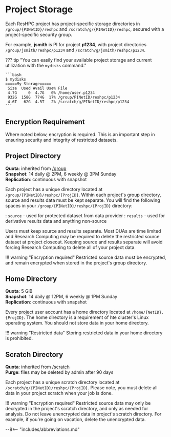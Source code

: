 # Project Storage

Each ResHPC project has project-specific storage directories in `/group/{PINetID}/reshpc` and `/scratch/g/{PINetID}/reshpc`, secured with a project-specific security group.

For example, **jsmith** is PI for project **p1234**, with project directories `/group/jsmith/reshpc/p1234` and `/scratch/g/jsmith/reshpc/p1234`.

??? tip "You can easily find your available project storage and current utilization with the `mydisks` command."

    ```bash
    $ mydisks
    =====My Storage=====
     Size  Used Avail Use% File
     4.7G     0  4.7G   0% /home/user.p1234
     932G  158G  774G  17% /group/PINetID/reshpc/p1234
     4.6T   62G  4.5T   2% /scratch/g/PINetID/reshpc/p1234
    ```

## Encryption Requirement

Where noted below, encryption is required. This is an important step in ensuring security and integrity of restricted datasets.

## Project Directory

**Quota**: inherited from [/group](../storage/rcc-storage.md#group)  
**Snapshot**: 14 daily @ 2PM, 6 weekly @ 3PM Sunday  
**Replication**: continuous with snapshot

Each project has a unique directory located at `/group/{PINetID}/reshpc/{ProjID}`. Within each project's group directory, source and results data must be kept separate. You will find the following spaces in your `/group/{PINetID}/reshpc/{ProjID}` directory:

: `source` - used for protected dataset from data provider
: `results` - used for derivative results data and anything non-source

Users must keep source and results separate. Most DUAs are time limited and Research Computing may be required to delete the restricted source dataset at project closeout. Keeping source and results separate will avoid forcing Research Computing to delete all of your project data.

!!! warning "Encryption required"
    Restricted source data must be encrypted, and remain encrypted when stored in the project's group directory.

## Home Directory

**Quota**: 5 GiB  
**Snapshot**: 14 daily @ 12PM, 6 weekly @ 1PM Sunday  
**Replication**: continuous with snapshot

Every project user account has a home directory located at `/home/{NetID}.{ProjID}`. The home directory is a requirement of hte cluster's Linux operating system. You should not store data in your home directory.

!!! warning "Restricted data"
    Storing restricted data in your home directory is prohibited.

## Scratch Directory

**Quota**: inherited from [/scratch](../storage/rcc-storage.md#scratch)  
**Purge**: files may be deleted by admin after 90 days

Each project has a unique scratch directory located at `/scratch/g/{PINetID}/reshpc/{ProjID}`. Please note, you must delete all data in your project scratch when your job is done.

!!! warning "Encryption required"
    Restricted source data may only be decrypted in the project's scratch directory, and only as needed for analysis. Do not leave unencrypted data in project's scratch directory. For example, if you're going on vacation, delete the unencrypted data.

--8<-- "includes/abbreviations.md"
